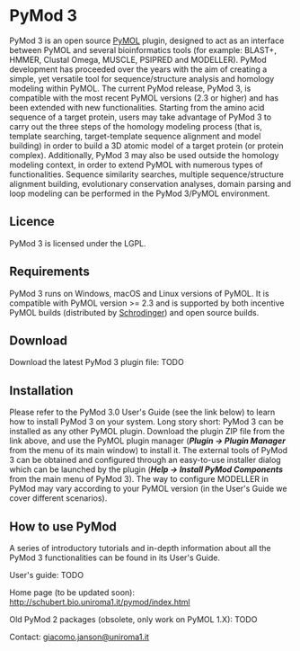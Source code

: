 # PyMod 3
PyMod 3 is an open source [PyMOL](https://github.com/schrodinger/pymol-open-source "PyMOL GitHub repository") plugin, designed to act as an interface between PyMOL and several bioinformatics tools (for example: BLAST+, HMMER, Clustal Omega, MUSCLE, PSIPRED and MODELLER). PyMod development has proceeded over the years with the aim of creating a simple, yet versatile tool for sequence/structure analysis and homology modeling within PyMOL. The current PyMod release, PyMod 3, is compatible with the most recent PyMOL versions (2.3 or higher) and has been extended with new functionalities. Starting from the amino acid sequence of a target protein, users may take advantage of PyMod 3 to carry out the three steps of the homology modeling process (that is, template searching, target-template sequence alignment and model building) in order to build a 3D atomic model of a target protein (or protein complex). Additionally, PyMod 3 may also be used outside the homology modeling context, in order to extend PyMOL with numerous types of  functionalities. Sequence similarity searches, multiple sequence/structure alignment building, evolutionary conservation analyses, domain parsing and loop modeling can be performed in the PyMod 3/PyMOL environment.

## Licence
PyMod 3 is licensed under the LGPL.

## Requirements
PyMod 3 runs on Windows, macOS and Linux versions of PyMOL. It is compatible with PyMOL version >= 2.3 and is supported by both incentive PyMOL builds (distributed by [Schrodinger](https://pymol.org/2/ "Schrodinger web-site")) and open source builds.

## Download
Download the latest PyMod 3 plugin file: TODO

## Installation
Please refer to the PyMod 3.0 User's Guide (see the link below) to learn how to install PyMod 3 on your system. Long story short: PyMod 3 can be installed as any other PyMOL plugin. Download the plugin ZIP file from the link above, and use the PyMOL plugin manager (**_Plugin -> Plugin Manager_** from the menu of its main window) to install it. The external tools of PyMod 3 can be obtained and configured through an easy-to-use installer dialog which can be launched by the plugin (**_Help -> Install PyMod Components_** from the main menu of PyMod 3). The way to configure MODELLER in PyMod may vary according to your PyMOL version (in the User's Guide we cover different scenarios).

## How to use PyMod
A series of introductory tutorials and in-depth information about all the PyMod 3 functionalities can be found in its User's Guide.

User's guide: TODO

Home page (to be updated soon): http://schubert.bio.uniroma1.it/pymod/index.html

Old PyMod 2 packages (obsolete, only work on PyMOL 1.X): TODO

Contact: giacomo.janson@uniroma1.it
